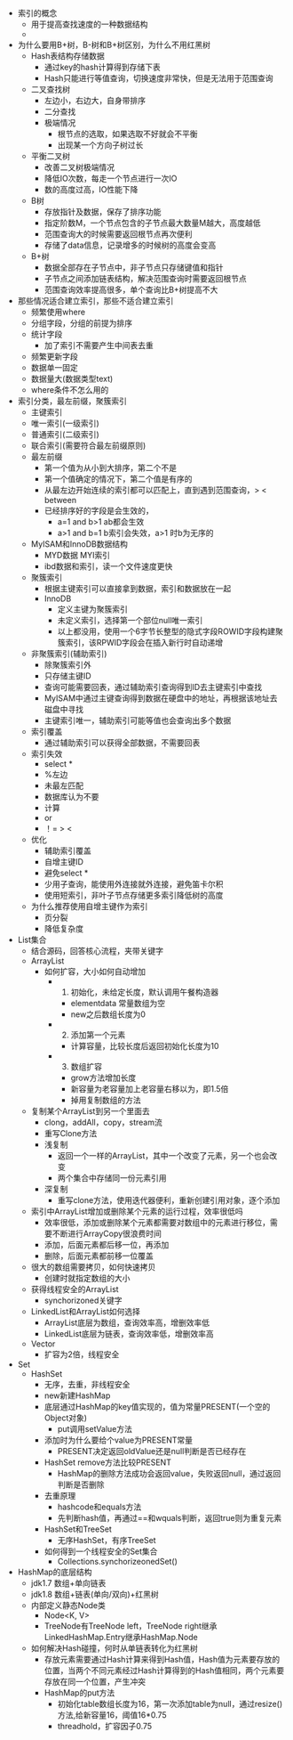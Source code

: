 - 索引的概念
	- 用于提高查找速度的一种数据结构
	-
- 为什么要用B+树，B-树和B+树区别，为什么不用红黑树
	- Hash表结构存储数据
		- 通过key的hash计算得到存储下表
		- Hash只能进行等值查询，切换速度非常快，但是无法用于范围查询
	- 二叉查找树
		- 左边小，右边大，自身带排序
		- 二分查找
		- 极端情况
			- 根节点的选取，如果选取不好就会不平衡
			- 出现某一个方向子树过长
	- 平衡二叉树
		- 改善二叉树极端情况
		- 降低IO次数，每走一个节点进行一次IO
		- 数的高度过高，IO性能下降
	- B树
		- 存放指针及数据，保存了排序功能
		- 指定阶数M，一个节点包含的子节点最大数量M越大，高度越低
		- 范围查询大的时候需要返回根节点再次便利
		- 存储了data信息，记录增多的时候树的高度会变高
	- B+树
		- 数据全部存在子节点中，非子节点只存储键值和指针
		- 子节点之间添加链表结构，解决范围查询时需要返回根节点
		- 范围查询效率提高很多，单个查询比B+树提高不大
- 那些情况适合建立索引，那些不适合建立索引
	- 频繁使用where
	- 分组字段，分组的前提为排序
	- 统计字段
		- 加了索引不需要产生中间表去重
	- 频繁更新字段
	- 数据单一固定
	- 数据量大(数据类型text)
	- where条件不怎么用的
- 索引分类，最左前缀，聚簇索引
	- 主键索引
	- 唯一索引(一级索引)
	- 普通索引(二级索引)
	- 联合索引(需要符合最左前缀原则)
	- 最左前缀
		- 第一个值为从小到大排序，第二个不是
		- 第一个值确定的情况下，第二个值是有序的
		- 从最左边开始连续的索引都可以匹配上，直到遇到范围查询，> < between
		- 已经排序好的字段是会生效的，
			- a=1 and b>1 ab都会生效
			- a>1 and b=1 b索引会失效，a>1 时b为无序的
	- MyISAM和InnoDB数据结构
		- MYD数据 MYI索引
		- ibd数据和索引，读一个文件速度更快
	- 聚簇索引
		- 根据主键索引可以直接拿到数据，索引和数据放在一起
		- InnoDB
			- 定义主键为聚簇索引
			- 未定义索引，选择第一个部位null唯一索引
			- 以上都没用，使用一个6字节长整型的隐式字段ROWID字段构建聚簇索引，该RPWID字段会在插入新行时自动递增
	- 非聚簇索引(辅助索引)
		- 除聚簇索引外
		- 只存储主键ID
		- 查询可能需要回表，通过辅助索引查询得到ID去主键索引中查找
		- MyISAM中通过主键查询得到数据在硬盘中的地址，再根据该地址去磁盘中寻找
		- 主键索引唯一，辅助索引可能等值也会查询出多个数据
	- 索引覆盖
		- 通过辅助索引可以获得全部数据，不需要回表
	- 索引失效
		- select *
		- %左边
		- 未最左匹配
		- 数据库认为不要
		- 计算
		- or
		- ！=  > <
	- 优化
		- 辅助索引覆盖
		- 自增主键ID
		- 避免select *
		- 少用子查询，能使用外连接就外连接，避免笛卡尔积
		- 使用短索引，非叶子节点存储更多索引降低树的高度
	- 为什么推荐使用自增主键作为索引
		- 页分裂
		- 降低复杂度
- List集合
	- 结合源码，回答核心流程，夹带关键字
	- ArrayList
		- 如何扩容，大小如何自动增加
			- 1. 初始化，未给定长度，默认调用午餐构造器
				- elementdata 常量数组为空
				- new之后数组长度为0
			- 2. 添加第一个元素
				- 计算容量，比较长度后返回初始化长度为10
			- 3. 数组扩容
				- grow方法增加长度
				- 新容量为老容量加上老容量右移以为，即1.5倍
				- 掉用复制数组的方法
	- 复制某个ArrayList到另一个里面去
		- clong，addAll，copy，stream流
		- 重写Clone方法
		- 浅复制
			- 返回一个一样的ArrayList，其中一个改变了元素，另一个也会改变
			- 两个集合中存储同一份元素引用
		- 深复制
			- 重写clone方法，使用迭代器便利，重新创建引用对象，逐个添加
	- 索引中ArrayList增加或删除某个元素的运行过程，效率很低吗
		- 效率很低，添加或删除某个元素都需要对数组中的元素进行移位，需要不断进行ArrayCopy很浪费时间
		- 添加，后面元素都后移一位，再添加
		- 删除，后面元素都前移一位覆盖
	- 很大的数组需要拷贝，如何快速拷贝
		- 创建时就指定数组的大小
	- 获得线程安全的ArrayList
		- synchorizoned关键字
	- LinkedList和ArrayList如何选择
		- ArrayList底层为数组，查询效率高，增删效率低
		- LinkedList底层为链表，查询效率低，增删效率高
	- Vector
		- 扩容为2倍，线程安全
- Set
	- HashSet
		- 无序，去重，非线程安全
		- new新建HashMap
		- 底层通过HashMap的key值实现的，值为常量PRESENT(一个空的Object对象)
			- put调用setValue方法
		- 添加时为什么要给个value为PRESENT常量
			- PRESENT决定返回oldValue还是null判断是否已经存在
		- HashSet remove方法比较PRESENT
			- HashMap的删除方法成功会返回value，失败返回null，通过返回判断是否删除
		- 去重原理
			- hashcode和equals方法
			- 先判断hash值，再通过==和wquals判断，返回true则为重复元素
		- HashSet和TreeSet
			- 无序HashSet，有序TreeSet
		- 如何得到一个线程安全的Set集合
			- Collections.synchorizeonedSet()
- HashMap的底层结构
	- jdk1.7 数组+单向链表
	- jdk1.8 数组+链表(单向/双向)+红黑树
	- 内部定义静态Node类
		- Node<K, V>
		- TreeNode有TreeNode left，TreeNode right继承LinkedHashMap.Entry继承HashMap.Node
	- 如何解决Hash碰撞，何时从单链表转化为红黑树
		- 存放元素需要通过Hash计算来得到Hash值，Hash值为元素要存放的位置，当两个不同元素经过Hash计算得到的Hash值相同，两个元素要存放在同一个位置，产生冲突
		- HashMap的put方法
			- 初始化table数组长度为16，第一次添加table为null，通过resize()方法,给新容量16，阈值16*0.75
			- threadhold，扩容因子0.75